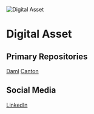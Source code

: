 ![Digital Asset](https://github.com/digital-asset/.github/images/digitalasset.png)

# Digital Asset

## Primary Repositories

[Daml](https://github.com/digital-asset/daml)
[Canton](https://github.com/digital-asset/canton)

## Social Media
[LinkedIn](https://www.linkedin.com/company/digitalassetcom/)


